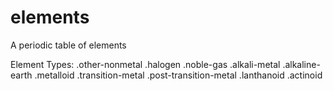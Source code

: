 elements
=======

A periodic table of elements

Element Types:
	.other-nonmetal
	.halogen
	.noble-gas
	.alkali-metal
	.alkaline-earth
	.metalloid
	.transition-metal
	.post-transition-metal
	.lanthanoid
	.actinoid
